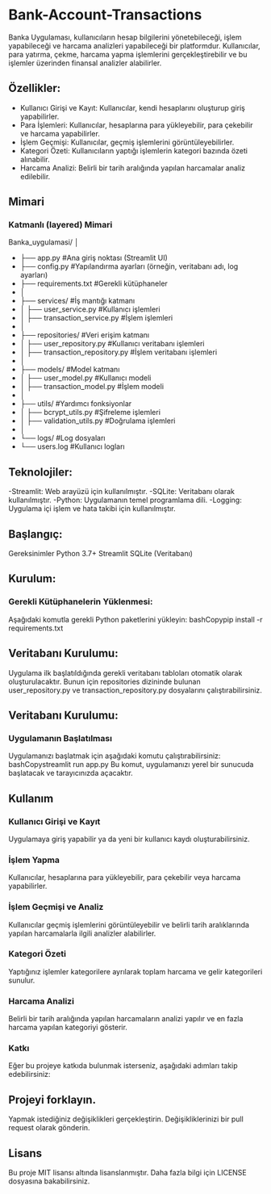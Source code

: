 # Bank-Account-Transactions
Banka Uygulaması, kullanıcıların hesap bilgilerini yönetebileceği, işlem yapabileceği ve harcama analizleri yapabileceği bir platformdur. 
Kullanıcılar, para yatırma, çekme, harcama yapma işlemlerini gerçekleştirebilir ve bu işlemler üzerinden finansal analizler alabilirler.

## Özellikler:
- Kullanıcı Girişi ve Kayıt: Kullanıcılar, kendi hesaplarını oluşturup giriş yapabilirler.
- Para İşlemleri: Kullanıcılar, hesaplarına para yükleyebilir, para çekebilir ve harcama yapabilirler.
- İşlem Geçmişi: Kullanıcılar, geçmiş işlemlerini görüntüleyebilirler.
- Kategori Özeti: Kullanıcıların yaptığı işlemlerin kategori bazında özeti alınabilir.
- Harcama Analizi: Belirli bir tarih aralığında yapılan harcamalar analiz edilebilir.

## Mimari
### Katmanlı (layered) Mimari
Banka_uygulamasi/
│
- ├── app.py                     #Ana giriş noktası (Streamlit UI)
- ├── config.py                  #Yapılandırma ayarları (örneğin, veritabanı adı, log ayarları)
- ├── requirements.txt           #Gerekli kütüphaneler
- │
- ├── services/                  #İş mantığı katmanı
- │   ├── user_service.py        #Kullanıcı işlemleri
- │   ├── transaction_service.py #İşlem işlemleri
- │
- ├── repositories/              #Veri erişim katmanı
- │   ├── user_repository.py     #Kullanıcı veritabanı işlemleri
- │   ├── transaction_repository.py #İşlem veritabanı işlemleri
- │
- ├── models/                    #Model katmanı
- │   ├── user_model.py          #Kullanıcı modeli
- │   ├── transaction_model.py   #İşlem modeli
- │
- ├── utils/                     #Yardımcı fonksiyonlar
- │   ├── bcrypt_utils.py        #Şifreleme işlemleri
- │   ├── validation_utils.py    #Doğrulama işlemleri
- │
- └── logs/                      #Log dosyaları
-    └── users.log              #Kullanıcı logları

## Teknolojiler:
-Streamlit: Web arayüzü için kullanılmıştır.
-SQLite: Veritabanı olarak kullanılmıştır.
-Python: Uygulamanın temel programlama dili.
-Logging: Uygulama içi işlem ve hata takibi için kullanılmıştır.

## Başlangıç:
Gereksinimler
Python 3.7+
Streamlit
SQLite (Veritabanı)

## Kurulum:
### Gerekli Kütüphanelerin Yüklenmesi:
Aşağıdaki komutla gerekli Python paketlerini yükleyin:
bashCopypip install -r requirements.txt

## Veritabanı Kurulumu:
Uygulama ilk başlatıldığında gerekli veritabanı tabloları otomatik olarak oluşturulacaktır. 
Bunun için repositories dizininde bulunan user_repository.py ve transaction_repository.py dosyalarını çalıştırabilirsiniz.

## Veritabanı Kurulumu:
### Uygulamanın Başlatılması
Uygulamanızı başlatmak için aşağıdaki komutu çalıştırabilirsiniz:
bashCopystreamlit run app.py
Bu komut, uygulamanızı yerel bir sunucuda başlatacak ve tarayıcınızda açacaktır.

## Kullanım
### Kullanıcı Girişi ve Kayıt
Uygulamaya giriş yapabilir ya da yeni bir kullanıcı kaydı oluşturabilirsiniz.
### İşlem Yapma
Kullanıcılar, hesaplarına para yükleyebilir, para çekebilir veya harcama yapabilirler.
### İşlem Geçmişi ve Analiz
Kullanıcılar geçmiş işlemlerini görüntüleyebilir ve belirli tarih aralıklarında yapılan harcamalarla ilgili analizler alabilirler.
### Kategori Özeti
Yaptığınız işlemler kategorilere ayrılarak toplam harcama ve gelir kategorileri sunulur.
### Harcama Analizi
Belirli bir tarih aralığında yapılan harcamaların analizi yapılır ve en fazla harcama yapılan kategoriyi gösterir.
### Katkı
Eğer bu projeye katkıda bulunmak isterseniz, aşağıdaki adımları takip edebilirsiniz:

## Projeyi forklayın.
Yapmak istediğiniz değişiklikleri gerçekleştirin.
Değişikliklerinizi bir pull request olarak gönderin.

## Lisans
Bu proje MIT lisansı altında lisanslanmıştır. Daha fazla bilgi için LICENSE dosyasına bakabilirsiniz.
